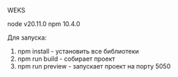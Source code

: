 WEKS

node v20.11.0
npm 10.4.0

Для запуска:
1. npm install - установить все библиотеки
2. npm run build - собирает проект
3. npm run preview - запускает проект на порту 5050
